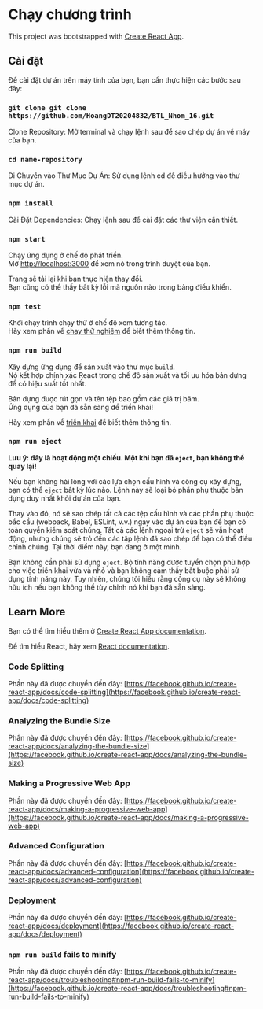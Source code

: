 # Chạy chương trình

This project was bootstrapped with [Create React App](https://github.com/facebook/create-react-app).

## Cài đặt

Để cài đặt dự án trên máy tính của bạn, bạn cần thực hiện các bước sau đây:

### `git clone git clone https://github.com/HoangDT20204832/BTL_Nhom_16.git`
Clone Repository: Mở terminal và chạy lệnh sau để sao chép dự án về máy của bạn.

### `cd name-repository`
Di Chuyển vào Thư Mục Dự Án: Sử dụng lệnh cd để điều hướng vào thư mục dự án.

### `npm install`
Cài Đặt Dependencies: Chạy lệnh sau để cài đặt các thư viện cần thiết.

### `npm start`

Chạy ứng dụng ở chế độ phát triển.\
Mở [http://localhost:3000](http://localhost:3000) để xem nó trong trình duyệt của bạn.

Trang sẽ tải lại khi bạn thực hiện thay đổi.\
Bạn cũng có thể thấy bất kỳ lỗi mã nguồn nào trong bảng điều khiển.

### `npm test`

Khởi chạy trình chạy thử ở chế độ xem tương tác.\
Hãy xem phần về [chạy thử nghiệm](https://facebook.github.io/create-react-app/docs/running-tests) để biết thêm thông tin.

### `npm run build`

Xây dựng ứng dụng để sản xuất vào thư mục `build`.\
Nó kết hợp chính xác React trong chế độ sản xuất và tối ưu hóa bản dựng để có hiệu suất tốt nhất.

Bản dựng được rút gọn và tên tệp bao gồm các giá trị băm.\
Ứng dụng của bạn đã sẵn sàng để triển khai!

Hãy xem phần về [triển khai](https://facebook.github.io/create-react-app/docs/deployment) để biết thêm thông tin.

### `npm run eject`

**Lưu ý: đây là hoạt động một chiều. Một khi bạn đã `eject`, bạn không thể quay lại!**

Nếu bạn không hài lòng với các lựa chọn cấu hình và công cụ xây dựng, bạn có thể `eject` bất kỳ lúc nào. Lệnh này sẽ loại bỏ phần phụ thuộc bản dựng duy nhất khỏi dự án của bạn.

Thay vào đó, nó sẽ sao chép tất cả các tệp cấu hình và các phần phụ thuộc bắc cầu (webpack, Babel, ESLint, v.v.) ngay vào dự án của bạn để bạn có toàn quyền kiểm soát chúng. Tất cả các lệnh ngoại trừ `eject` sẽ vẫn hoạt động, nhưng chúng sẽ trỏ đến các tập lệnh đã sao chép để bạn có thể điều chỉnh chúng. Tại thời điểm này, bạn đang ở một mình.

Bạn không cần phải sử dụng `eject`. Bộ tính năng được tuyển chọn phù hợp cho việc triển khai vừa và nhỏ và bạn không cảm thấy bắt buộc phải sử dụng tính năng này. Tuy nhiên, chúng tôi hiểu rằng công cụ này sẽ không hữu ích nếu bạn không thể tùy chỉnh nó khi bạn đã sẵn sàng.

## Learn More

Bạn có thể tìm hiểu thêm ở [Create React App documentation](https://facebook.github.io/create-react-app/docs/getting-started).

Để tìm hiểu React, hãy xem [React documentation](https://reactjs.org/).

### Code Splitting

Phần này đã được chuyển đến đây: [https://facebook.github.io/create-react-app/docs/code-splitting](https://facebook.github.io/create-react-app/docs/code-splitting)

### Analyzing the Bundle Size

Phần này đã được chuyển đến đây: [https://facebook.github.io/create-react-app/docs/analyzing-the-bundle-size](https://facebook.github.io/create-react-app/docs/analyzing-the-bundle-size)

### Making a Progressive Web App

Phần này đã được chuyển đến đây: [https://facebook.github.io/create-react-app/docs/making-a-progressive-web-app](https://facebook.github.io/create-react-app/docs/making-a-progressive-web-app)

### Advanced Configuration

Phần này đã được chuyển đến đây: [https://facebook.github.io/create-react-app/docs/advanced-configuration](https://facebook.github.io/create-react-app/docs/advanced-configuration)

### Deployment

Phần này đã được chuyển đến đây: [https://facebook.github.io/create-react-app/docs/deployment](https://facebook.github.io/create-react-app/docs/deployment)

### `npm run build` fails to minify

Phần này đã được chuyển đến đây: [https://facebook.github.io/create-react-app/docs/troubleshooting#npm-run-build-fails-to-minify](https://facebook.github.io/create-react-app/docs/troubleshooting#npm-run-build-fails-to-minify)
